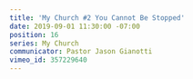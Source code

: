 ```yaml
---
title: 'My Church #2 You Cannot Be Stopped'
date: 2019-09-01 11:30:00 -07:00
position: 16
series: My Church
communicator: Pastor Jason Gianotti
vimeo_id: 357229640
---
```


